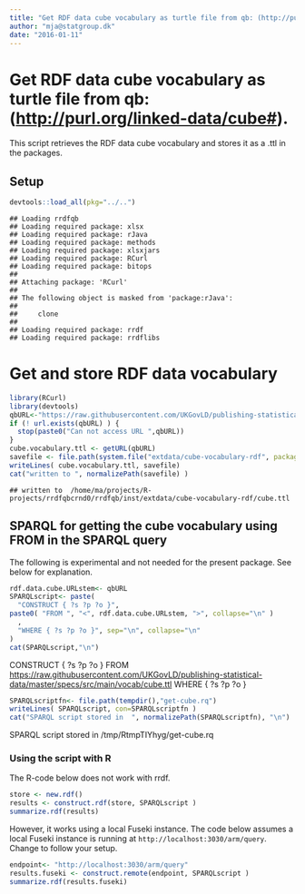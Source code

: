 ```yaml
---
title: "Get RDF data cube vocabulary as turtle file from qb: (http://purl.org/linked-data/cube#)"
author: "mja@statgroup.dk"
date: "2016-01-11"
---
```


# Get RDF data cube vocabulary as turtle file from qb: (http://purl.org/linked-data/cube#).

This script retrieves the RDF data cube vocabulary and stores it as a .ttl in the packages.

## Setup 

```r
devtools::load_all(pkg="../..")
```

```
## Loading rrdfqb
## Loading required package: xlsx
## Loading required package: rJava
## Loading required package: methods
## Loading required package: xlsxjars
## Loading required package: RCurl
## Loading required package: bitops
## 
## Attaching package: 'RCurl'
## 
## The following object is masked from 'package:rJava':
## 
##     clone
## 
## Loading required package: rrdf
## Loading required package: rrdflibs
```

# Get and store RDF data vocabulary


```r
library(RCurl)
library(devtools)
qbURL<-"https://raw.githubusercontent.com/UKGovLD/publishing-statistical-data/master/specs/src/main/vocab/cube.ttl"
if (! url.exists(qbURL) ) {
  stop(paste0("Can not access URL ",qbURL))
}
cube.vocabulary.ttl <- getURL(qbURL)
savefile <- file.path(system.file("extdata/cube-vocabulary-rdf", package="rrdfqb"), "cube.ttl" )
writeLines( cube.vocabulary.ttl, savefile)
cat("written to ", normalizePath(savefile) )
```

```
## written to  /home/ma/projects/R-projects/rrdfqbcrnd0/rrdfqb/inst/extdata/cube-vocabulary-rdf/cube.ttl
```

## SPARQL for getting the cube vocabulary using FROM in the SPARQL query 

The following is experimental and not needed for the present
package. See below for explanation.


```r
rdf.data.cube.URLstem<- qbURL
SPARQLscript<- paste(
  "CONSTRUCT { ?s ?p ?o }",
paste0( "FROM ", "<", rdf.data.cube.URLstem, ">", collapse="\n" )
  ,
  "WHERE { ?s ?p ?o }", sep="\n", collapse="\n"
)
cat(SPARQLscript,"\n")
```

CONSTRUCT { ?s ?p ?o }
FROM <https://raw.githubusercontent.com/UKGovLD/publishing-statistical-data/master/specs/src/main/vocab/cube.ttl>
WHERE { ?s ?p ?o } 

```r
SPARQLscriptfn<- file.path(tempdir(),"get-cube.rq")
writeLines( SPARQLscript, con=SPARQLscriptfn )
cat("SPARQL script stored in  ", normalizePath(SPARQLscriptfn), "\n")
```

SPARQL script stored in   /tmp/RtmpTIYhyg/get-cube.rq 

### Using the script with R
The R-code below does not work with rrdf.


```r
store <- new.rdf()
results <- construct.rdf(store, SPARQLscript )
summarize.rdf(results)
```

However, it works using a local Fuseki instance. 
The code below assumes a local Fuseki instance is running at `http://localhost:3030/arm/query`.
Change to follow your setup.

```r
endpoint<- "http://localhost:3030/arm/query"
results.fuseki <- construct.remote(endpoint, SPARQLscript )
summarize.rdf(results.fuseki)
```
